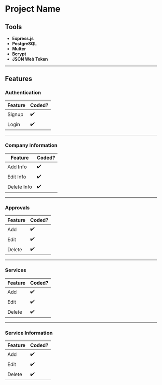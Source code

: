 # Project Name

## Tools
- **Express.js**
- **PostgreSQL**
- **Multer**
- **Bcrypt**
- **JSON Web Token**

---

## Features

### Authentication
| Feature | Coded? |
|---------|--------|
| Signup  | ✔️      |
| Login   | ✔️      |

---

### Company Information
| Feature      | Coded? |
|--------------|--------|
| Add Info     | ✔️      |
| Edit Info    | ✔️      |
| Delete Info  | ✔️      |

---

### Approvals
| Feature | Coded? |
|---------|--------|
| Add     | ✔️      |
| Edit    | ✔️      |
| Delete  | ✔️      |

---

### Services
| Feature | Coded? |
|---------|--------|
| Add     | ✔️      |
| Edit    | ✔️      |
| Delete  | ✔️      |

---

### Service Information
| Feature | Coded? |
|---------|--------|
| Add     | ✔️      |
| Edit    | ✔️      |
| Delete  | ✔️      |
